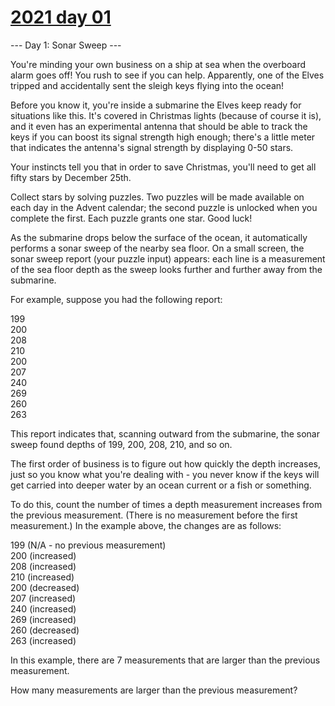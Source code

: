 # [2021 day 01](https://adventofcode.com/2021/day/1)

--- Day 1: Sonar Sweep ---

You're minding your own business on a ship at sea when the overboard alarm goes off! You rush to see if you can help. Apparently, one of the Elves tripped and accidentally sent the sleigh keys flying into the ocean!



Before you know it, you're inside a submarine the Elves keep ready for situations like this. It's covered in Christmas lights (because of course it is), and it even has an experimental antenna that should be able to track the keys if you can boost its signal strength high enough; there's a little meter that indicates the antenna's signal strength by displaying 0-50 stars.



Your instincts tell you that in order to save Christmas, you'll need to get all fifty stars by December 25th.



Collect stars by solving puzzles.  Two puzzles will be made available on each day in the Advent calendar; the second puzzle is unlocked when you complete the first.  Each puzzle grants one star. Good luck!



As the submarine drops below the surface of the ocean, it automatically performs a sonar sweep of the nearby sea floor. On a small screen, the sonar sweep report (your puzzle input) appears: each line is a measurement of the sea floor depth as the sweep looks further and further away from the submarine.



For example, suppose you had the following report:



199\
200\
208\
210\
200\
207\
240\
269\
260\
263



This report indicates that, scanning outward from the submarine, the sonar sweep found depths of 199, 200, 208, 210, and so on.



The first order of business is to figure out how quickly the depth increases, just so you know what you're dealing with - you never know if the keys will get carried into deeper water by an ocean current or a fish or something.



To do this, count the number of times a depth measurement increases from the previous measurement. (There is no measurement before the first measurement.) In the example above, the changes are as follows:



199 (N/A - no previous measurement)\
200 (increased)\
208 (increased)\
210 (increased)\
200 (decreased)\
207 (increased)\
240 (increased)\
269 (increased)\
260 (decreased)\
263 (increased)



In this example, there are 7 measurements that are larger than the previous measurement.



How many measurements are larger than the previous measurement?



